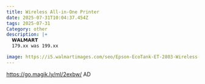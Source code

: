 ```yaml
---
title: Wireless All-in-One Printer
date: 2025-07-31T10:04:37.454Z
tags: 2025-07-31
Category: other
description: |+
  𝗪𝗔𝗟𝗠𝗔𝗥𝗧 
  179.xx was 199.xx

image: https://i5.walmartimages.com/seo/Epson-EcoTank-ET-2803-Wireless-All-in-One-Cartridge-Free-Printer_399061b2-3950-404b-8aed-401b2f89c54f.46ca139d3b46371c846c55c39844cfba.jpeg?odnHeight=573&odnWidth=573&odnBg=FFFFFF
---
```

https://go.magik.ly/ml/2exbw/
AD